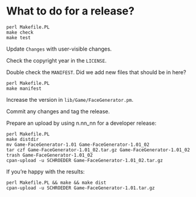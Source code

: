 # What to do for a release?

```
perl Makefile.PL
make check
make test
```

Update `Changes` with user-visible changes.

Check the copyright year in the `LICENSE`.

Double check the `MANIFEST`. Did we add new files that should be in
here?

```
perl Makefile.PL
make manifest
```

Increase the version in `lib/Game/FaceGenerator.pm`.

Commit any changes and tag the release.

Prepare an upload by using n.nn_nn for a developer release:

```
perl Makefile.PL
make distdir
mv Game-FaceGenerator-1.01 Game-FaceGenerator-1.01_02
tar czf Game-FaceGenerator-1.01_02.tar.gz Game-FaceGenerator-1.01_02
trash Game-FaceGenerator-1.01_02
cpan-upload -u SCHROEDER Game-FaceGenerator-1.01_02.tar.gz
```

If you’re happy with the results:

```
perl Makefile.PL && make && make dist
cpan-upload -u SCHROEDER Game-FaceGenerator-1.01.tar.gz
```
